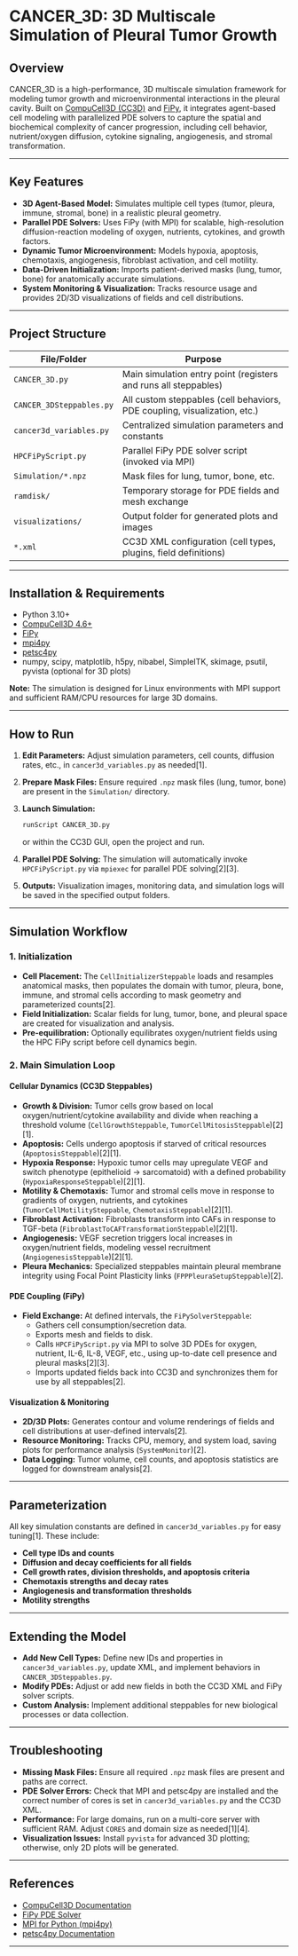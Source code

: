 # CANCER_3D: 3D Multiscale Simulation of Pleural Tumor Growth

## **Overview**

CANCER_3D is a high-performance, 3D multiscale simulation framework for modeling tumor growth and microenvironmental interactions in the pleural cavity. Built on [CompuCell3D (CC3D)](https://compucell3d.org/) and [FiPy](https://www.ctcms.nist.gov/fipy/), it integrates agent-based cell modeling with parallelized PDE solvers to capture the spatial and biochemical complexity of cancer progression, including cell behavior, nutrient/oxygen diffusion, cytokine signaling, angiogenesis, and stromal transformation.

---

## **Key Features**

- **3D Agent-Based Model:** Simulates multiple cell types (tumor, pleura, immune, stromal, bone) in a realistic pleural geometry.
- **Parallel PDE Solvers:** Uses FiPy (with MPI) for scalable, high-resolution diffusion-reaction modeling of oxygen, nutrients, cytokines, and growth factors.
- **Dynamic Tumor Microenvironment:** Models hypoxia, apoptosis, chemotaxis, angiogenesis, fibroblast activation, and cell motility.
- **Data-Driven Initialization:** Imports patient-derived masks (lung, tumor, bone) for anatomically accurate simulations.
- **System Monitoring & Visualization:** Tracks resource usage and provides 2D/3D visualizations of fields and cell distributions.

---

## **Project Structure**

| File/Folder                | Purpose                                                                                  |
|---------------------------|------------------------------------------------------------------------------------------|
| `CANCER_3D.py`            | Main simulation entry point (registers and runs all steppables)                         |
| `CANCER_3DSteppables.py`  | All custom steppables (cell behaviors, PDE coupling, visualization, etc.)               |
| `cancer3d_variables.py`   | Centralized simulation parameters and constants                                         |
| `HPCFiPyScript.py`        | Parallel FiPy PDE solver script (invoked via MPI)                                       |
| `Simulation/*.npz`        | Mask files for lung, tumor, bone, etc.                                                  |
| `ramdisk/`                | Temporary storage for PDE fields and mesh exchange                                      |
| `visualizations/`         | Output folder for generated plots and images                                            |
| `*.xml`                   | CC3D XML configuration (cell types, plugins, field definitions)                         |

---

## **Installation & Requirements**

- Python 3.10+
- [CompuCell3D 4.6+](https://compucell3d.org/)
- [FiPy](https://www.ctcms.nist.gov/fipy/)
- [mpi4py](https://mpi4py.readthedocs.io/)
- [petsc4py](https://petsc4py.readthedocs.io/)
- numpy, scipy, matplotlib, h5py, nibabel, SimpleITK, skimage, psutil, pyvista (optional for 3D plots)

**Note:** The simulation is designed for Linux environments with MPI support and sufficient RAM/CPU resources for large 3D domains.

---

## **How to Run**

1. **Edit Parameters:** Adjust simulation parameters, cell counts, diffusion rates, etc., in `cancer3d_variables.py` as needed[1].
2. **Prepare Mask Files:** Ensure required `.npz` mask files (lung, tumor, bone) are present in the `Simulation/` directory.
3. **Launch Simulation:**
   ```bash
   runScript CANCER_3D.py
   ```
   or within the CC3D GUI, open the project and run.

4. **Parallel PDE Solving:** The simulation will automatically invoke `HPCFiPyScript.py` via `mpiexec` for parallel PDE solving[2][3].
5. **Outputs:** Visualization images, monitoring data, and simulation logs will be saved in the specified output folders.

---

## **Simulation Workflow**

### **1. Initialization**

- **Cell Placement:** The `CellInitializerSteppable` loads and resamples anatomical masks, then populates the domain with tumor, pleura, bone, immune, and stromal cells according to mask geometry and parameterized counts[2].
- **Field Initialization:** Scalar fields for lung, tumor, bone, and pleural space are created for visualization and analysis.
- **Pre-equilibration:** Optionally equilibrates oxygen/nutrient fields using the HPC FiPy script before cell dynamics begin.

### **2. Main Simulation Loop**

#### **Cellular Dynamics (CC3D Steppables)**

- **Growth & Division:** Tumor cells grow based on local oxygen/nutrient/cytokine availability and divide when reaching a threshold volume (`CellGrowthSteppable`, `TumorCellMitosisSteppable`)[2][1].
- **Apoptosis:** Cells undergo apoptosis if starved of critical resources (`ApoptosisSteppable`)[2][1].
- **Hypoxia Response:** Hypoxic tumor cells may upregulate VEGF and switch phenotype (epithelioid → sarcomatoid) with a defined probability (`HypoxiaResponseSteppable`)[2][1].
- **Motility & Chemotaxis:** Tumor and stromal cells move in response to gradients of oxygen, nutrients, and cytokines (`TumorCellMotilitySteppable`, `ChemotaxisSteppable`)[2][1].
- **Fibroblast Activation:** Fibroblasts transform into CAFs in response to TGF-beta (`FibroblastToCAFTransformationSteppable`)[2][1].
- **Angiogenesis:** VEGF secretion triggers local increases in oxygen/nutrient fields, modeling vessel recruitment (`AngiogenesisSteppable`)[2][1].
- **Pleura Mechanics:** Specialized steppables maintain pleural membrane integrity using Focal Point Plasticity links (`FPPPleuraSetupSteppable`)[2].

#### **PDE Coupling (FiPy)**

- **Field Exchange:** At defined intervals, the `FiPySolverSteppable`:
  - Gathers cell consumption/secretion data.
  - Exports mesh and fields to disk.
  - Calls `HPCFiPyScript.py` via MPI to solve 3D PDEs for oxygen, nutrient, IL-6, IL-8, VEGF, etc., using up-to-date cell presence and pleural masks[2][3].
  - Imports updated fields back into CC3D and synchronizes them for use by all steppables[2].

#### **Visualization & Monitoring**

- **2D/3D Plots:** Generates contour and volume renderings of fields and cell distributions at user-defined intervals[2].
- **Resource Monitoring:** Tracks CPU, memory, and system load, saving plots for performance analysis (`SystemMonitor`)[2].
- **Data Logging:** Tumor volume, cell counts, and apoptosis statistics are logged for downstream analysis[2].

---

## **Parameterization**

All key simulation constants are defined in `cancer3d_variables.py` for easy tuning[1]. These include:

- **Cell type IDs and counts**
- **Diffusion and decay coefficients for all fields**
- **Cell growth rates, division thresholds, and apoptosis criteria**
- **Chemotaxis strengths and decay rates**
- **Angiogenesis and transformation thresholds**
- **Motility strengths**

---

## **Extending the Model**

- **Add New Cell Types:** Define new IDs and properties in `cancer3d_variables.py`, update XML, and implement behaviors in `CANCER_3DSteppables.py`.
- **Modify PDEs:** Adjust or add new fields in both the CC3D XML and FiPy solver scripts.
- **Custom Analysis:** Implement additional steppables for new biological processes or data collection.

---

## **Troubleshooting**

- **Missing Mask Files:** Ensure all required `.npz` mask files are present and paths are correct.
- **PDE Solver Errors:** Check that MPI and petsc4py are installed and the correct number of cores is set in `cancer3d_variables.py` and the CC3D XML.
- **Performance:** For large domains, run on a multi-core server with sufficient RAM. Adjust `CORES` and domain size as needed[1][4].
- **Visualization Issues:** Install `pyvista` for advanced 3D plotting; otherwise, only 2D plots will be generated.

---

## **References**

- [CompuCell3D Documentation](https://compucell3d.org/)
- [FiPy PDE Solver](https://www.ctcms.nist.gov/fipy/)
- [MPI for Python (mpi4py)](https://mpi4py.readthedocs.io/)
- [petsc4py Documentation](https://petsc4py.readthedocs.io/)

---
